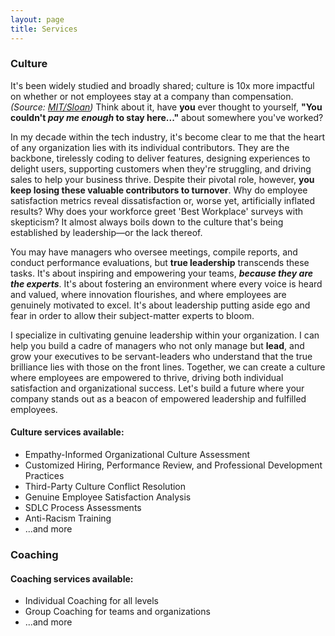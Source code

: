 ```yaml
---
layout: page
title: Services
---
```


<div class="culture"><a name="culture"></a>
<h3>Culture</h3>
  <p>It's been widely studied and broadly shared; culture is 10x more impactful on whether or not employees stay at a company than compensation. <cite>(Source: <a href="https://sloanreview.mit.edu/article/toxic-culture-is-driving-the-great-resignation/">MIT/Sloan</a>)</cite> Think about it, have <b>you</b> ever thought to yourself, <b>"You couldn't <i>pay me enough</i> to stay here..."</b> about somewhere you've worked?</p>
  
  <p>In my decade within the tech industry, it's become clear to me that the heart of any organization lies with its individual contributors. They are the backbone, tirelessly coding to deliver features, designing experiences to delight users, supporting customers when they're struggling, and driving sales to help your business thrive. Despite their pivotal role, however, <b>you keep losing these valuable contributors to turnover</b>. Why do employee satisfaction metrics reveal dissatisfaction or, worse yet, artificially inflated results? Why does your workforce greet 'Best Workplace' surveys with skepticism? It almost always boils down to the culture that's being established by leadership—or the lack thereof.</p>

  <p>You may have managers who oversee meetings, compile reports, and conduct performance evaluations, but <b>true leadership</b> transcends these tasks. It's about inspiring and empowering your teams, <b><i>because they are the experts</i></b>. It's about fostering an environment where every voice is heard and valued, where innovation flourishes, and where employees are genuinely motivated to excel. It's about leadership putting aside ego and fear in order to allow their subject-matter experts to bloom.</p>
  <p>I specialize in cultivating genuine leadership within your organization. I can help you build a cadre of managers who not only manage but <b>lead</b>, and grow your executives to be servant-leaders who understand that the true brilliance lies with those on the front lines. Together, we can create a culture where employees are empowered to thrive, driving both individual satisfaction and organizational success. Let's build a future where your company stands out as a beacon of empowered leadership and fulfilled employees.</p>
  <h4>Culture services available:</h4>
  <ul>
    <li>Empathy-Informed Organizational Culture Assessment</li>
    <li>Customized Hiring, Performance Review, and Professional Development Practices</li>
    <li>Third-Party Culture Conflict Resolution</li>
    <li>Genuine Employee Satisfaction Analysis</li>
    <li>SDLC Process Assessments</li>
    <li>Anti-Racism Training</li>
    <li>...and more</li>
  </ul>
</div>

<div class="coaching"><a name="coaching"></a>
<h3>Coaching</h3>
  <p></p>
  <h4>Coaching services available:</h4>
  <ul>
    <li>Individual Coaching for all levels</li>
    <li>Group Coaching for teams and organizations</li>
    <li>...and more</li>
  </ul>
</div>
